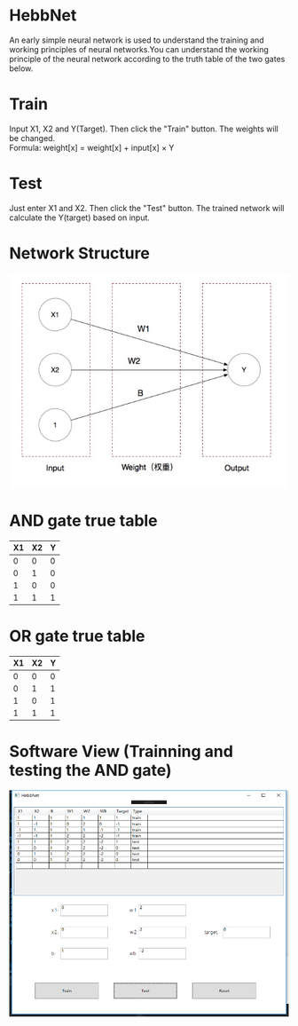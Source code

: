 # HebbNet
An early simple neural network is used to understand the training and working principles of neural networks.You can understand the working principle of the neural network according to the truth table of the two gates below.

# Train
Input X1, X2 and Y(Target). Then click the "Train" button. The weights will be changed.<br>
Formula: weight[x] = weight[x] + input[x] × Y

# Test
Just enter X1 and X2. Then click the "Test" button. The trained network will calculate the Y(target) based on input.

# Network Structure
![image](https://github.com/a2824256/HebbNet/blob/master/HebbNet.jpg)

# AND gate true table
| X1    | X2    | Y     |
| ----- | ----- | ----- |
| 0     | 0     | 0     |
| 0     | 1     | 0     |
| 1     | 0     | 0     |
| 1     | 1     | 1     |

# OR gate true table
| X1    | X2    | Y     |
| ----- | ----- | ----- |
| 0     | 0     | 0     |
| 0     | 1     | 1     |
| 1     | 0     | 1     |
| 1     | 1     | 1     |

# Software View (Trainning and testing the AND gate)
![image](https://github.com/a2824256/HebbNet/blob/master/View.png)
